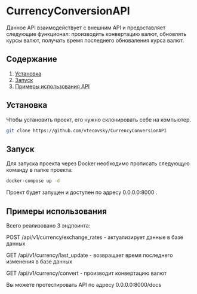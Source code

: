 # CurrencyConversionAPI

Данное API взаимодействует с внешним API и предоставляет следующие функционал: производить конвертацию валют, обновлять курсы валют, получать время последнего обноваления курса валют. 
## Содержание

1. [Установка](№установка)
2. [Запуск](#запуск)
3. [Примеры использования API](#примеры-использования)

## Установка

Чтобы установить проект, его нужно склонировать себе на компьютер. 
```bash
git clone https://github.com/vtecovsky/CurrencyConversionAPI
```

## Запуск

Для запуска проекта через Docker необходимо прописать следующую команду в папке проекта:   
```bash
docker-compose up -d
```

Проект будет запущен и доступен по адресу 0.0.0.0:8000 .

## Примеры использования

Всего реализовано 3 эндпоинта:

POST /api/v1/currency/exchange_rates - актуализирует данные в базе данных

GET /api/v1/currency/last_update - возвращает время последнего изменения в базе данных

GET /api/v1/currency/convert - производит конвертацию валют 

Вы можете протестировать API по адресу 0.0.0.0:8000/docs

